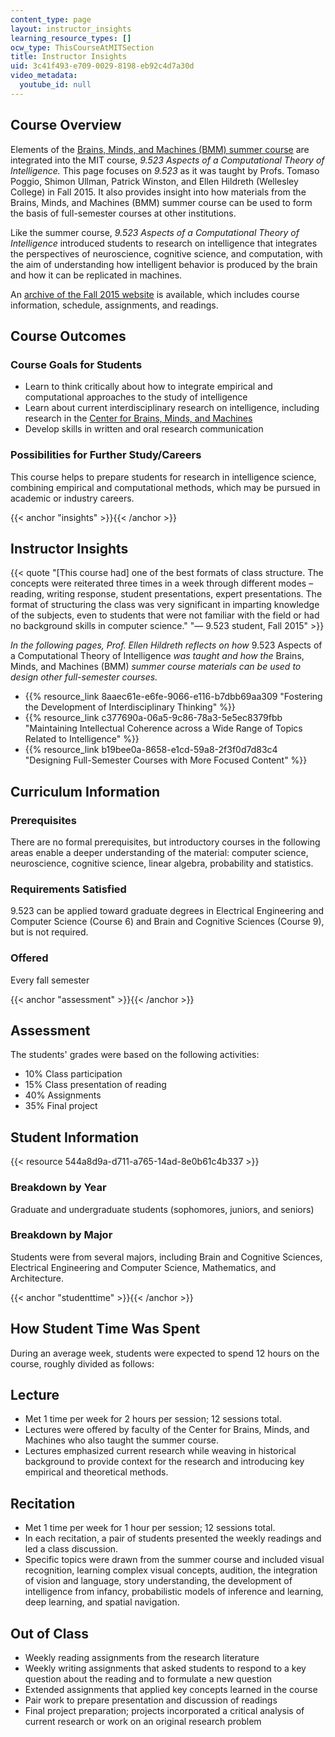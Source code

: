 ```yaml
---
content_type: page
layout: instructor_insights
learning_resource_types: []
ocw_type: ThisCourseAtMITSection
title: Instructor Insights
uid: 3c41f493-e709-0029-8198-eb92c4d7a30d
video_metadata:
  youtube_id: null
---
```


Course Overview
---------------

Elements of the [Brains, Minds, and Machines (BMM) summer course](http://cbmm.mit.edu/summer-school) are integrated into the MIT course, _9.523 Aspects of a Computational Theory of Intelligence._ This page focuses on _9.523_ as it was taught by Profs. Tomaso Poggio, Shimon Ullman, Patrick Winston, and Ellen Hildreth (Wellesley College) in Fall 2015. It also provides insight into how materials from the Brains, Minds, and Machines (BMM) summer course can be used to form the basis of full-semester courses at other institutions.

Like the summer course, _9.523_ _Aspects of a Computational Theory of Intelligence_ introduced students to research on intelligence that integrates the perspectives of neuroscience, cognitive science, and computation, with the aim of understanding how intelligent behavior is produced by the brain and how it can be replicated in machines.

An [archive of the Fall 2015 website](http://cs.wellesley.edu/~vision/) is available, which includes course information, schedule, assignments, and readings. 

Course Outcomes
---------------

### Course Goals for Students

*   Learn to think critically about how to integrate empirical and computational approaches to the study of intelligence
*   Learn about current interdisciplinary research on intelligence, including research in the [Center for Brains, Minds, and Machines](http://cbmm.mit.edu)
*   Develop skills in written and oral research communication 

### Possibilities for Further Study/Careers

This course helps to prepare students for research in intelligence science, combining empirical and computational methods, which may be pursued in academic or industry careers.

{{< anchor "insights" >}}{{< /anchor >}}

Instructor Insights
-------------------

{{< quote "[This course had] one of the best formats of class structure. The concepts were reiterated three times in a week through different modes – reading, writing response, student presentations, expert presentations. The format of structuring the class was very significant in imparting knowledge of the subjects, even to students that were not familiar with the field or had no background skills in computer science." "— 9.523 student, Fall 2015" >}}

_In the following pages, Prof. Ellen Hildreth reflects on how_ 9.523 Aspects of a Computational Theory of Intelligence _was taught and how the_ Brains, Minds, and Machines (BMM) _summer course materials can be used to design other full-semester courses._

*   {{% resource_link 8aaec61e-e6fe-9066-e116-b7dbb69aa309 "Fostering the Development of Interdisciplinary Thinking" %}}
*   {{% resource_link c377690a-06a5-9c86-78a3-5e5ec8379fbb "Maintaining Intellectual Coherence across a Wide Range of Topics Related to Intelligence" %}}
*   {{% resource_link b19bee0a-8658-e1cd-59a8-2f3f0d7d83c4 "Designing Full-Semester Courses with More Focused Content" %}}

Curriculum Information
----------------------

### Prerequisites

There are no formal prerequisites, but introductory courses in the following areas enable a deeper understanding of the material: computer science, neuroscience, cognitive science, linear algebra, probability and statistics.

### Requirements Satisfied

9.523 can be applied toward graduate degrees in Electrical Engineering and Computer Science (Course 6) and Brain and Cognitive Sciences (Course 9), but is not required.

### Offered

Every fall semester

{{< anchor "assessment" >}}{{< /anchor >}}

Assessment
----------

The students' grades were based on the following activities:

- 10% Class participation
- 15% Class presentation of reading
- 40% Assignments
- 35% Final project

Student Information
-------------------

{{< resource 544a8d9a-d711-a765-14ad-8e0b61c4b337 >}}

### Breakdown by Year

Graduate and undergraduate students (sophomores, juniors, and seniors)

### Breakdown by Major

Students were from several majors, including Brain and Cognitive Sciences, Electrical Engineering and Computer Science, Mathematics, and Architecture.

{{< anchor "studenttime" >}}{{< /anchor >}}

How Student Time Was Spent
--------------------------

During an average week, students were expected to spend 12 hours on the course, roughly divided as follows:

Lecture
-------

*   Met 1 time per week for 2 hours per session; 12 sessions total.
*   Lectures were offered by faculty of the Center for Brains, Minds, and Machines who also taught the summer course.
*   Lectures emphasized current research while weaving in historical background to provide context for the research and introducing key empirical and theoretical methods.

Recitation
----------

*   Met 1 time per week for 1 hour per session; 12 sessions total.
*   In each recitation, a pair of students presented the weekly readings and led a class discussion.
*   Specific topics were drawn from the summer course and included visual recognition, learning complex visual concepts, audition, the integration of vision and language, story understanding, the development of intelligence from infancy, probabilistic models of inference and learning, deep learning, and spatial navigation.

Out of Class
------------

*   Weekly reading assignments from the research literature
*   Weekly writing assignments that asked students to respond to a key question about the reading and to formulate a new question
*   Extended assignments that applied key concepts learned in the course
*   Pair work to prepare presentation and discussion of readings
*   Final project preparation; projects incorporated a critical analysis of current research or work on an original research problem